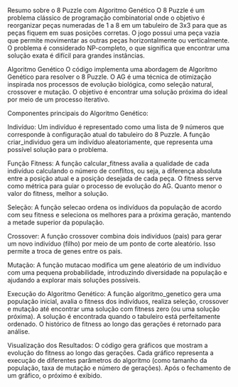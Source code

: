 Resumo sobre o 8 Puzzle com Algoritmo Genético
O 8 Puzzle é um problema clássico de programação combinatorial onde o objetivo é reorganizar peças numeradas de 1 a 8 em um tabuleiro de 3x3 para que as peças fiquem em suas posições corretas. O jogo possui uma peça vazia que permite movimentar as outras peças horizontalmente ou verticalmente. O problema é considerado NP-completo, o que significa que encontrar uma solução exata é difícil para grandes instâncias.

Algoritmo Genético
O código implementa uma abordagem de Algoritmo Genético para resolver o 8 Puzzle. O AG é uma técnica de otimização inspirada nos processos de evolução biológica, como seleção natural, crossover e mutação. O objetivo é encontrar uma solução próxima do ideal por meio de um processo iterativo.

Componentes principais do Algoritmo Genético:

Indivíduo:
Um indivíduo é representado como uma lista de 9 números que corresponde à configuração atual do tabuleiro do 8 Puzzle.
A função criar_individuo gera um indivíduo aleatoriamente, que representa uma possível solução para o problema.

Função Fitness:
A função calcular_fitness avalia a qualidade de cada indivíduo calculando o número de conflitos, ou seja, a diferença absoluta entre a posição atual e a posição desejada de cada peça.
O fitness serve como métrica para guiar o processo de evolução do AG. Quanto menor o valor do fitness, melhor a solução.

Seleção:
A função selecao ordena os indivíduos da população de acordo com seu fitness e seleciona os melhores para a próxima geração, mantendo a metade superior da população.

Crossover:
A função crossover combina dois indivíduos (pais) para gerar um novo indivíduo (filho) por meio de um ponto de corte aleatório. Isso permite a troca de genes entre os pais.

Mutação:
A função mutacao modifica um gene aleatório de um indivíduo com uma pequena probabilidade, introduzindo diversidade na população e ajudando a explorar mais soluções possíveis.

Execução do Algoritmo Genético:
A função algoritmo_genetico gera uma população inicial, avalia o fitness dos indivíduos, realiza seleção, crossover e mutação até encontrar uma solução com fitness zero (ou uma solução próxima). A solução é encontrada quando o tabuleiro está perfeitamente ordenado.
O histórico de fitness ao longo das gerações é retornado para análise.

Visualização dos Resultados:
O código gera gráficos que mostram a evolução do fitness ao longo das gerações. Cada gráfico representa a execução de diferentes parâmetros do algoritmo (como tamanho da população, taxa de mutação e número de gerações). Após o fechamento de um gráfico, o próximo é exibido.
